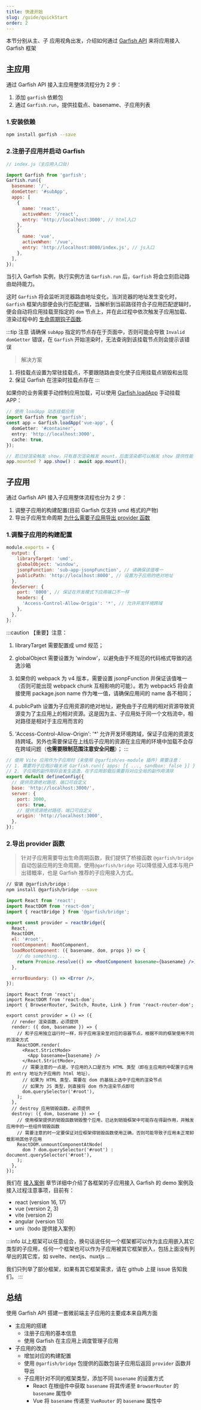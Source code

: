```yaml
---
title: 快速开始
slug: /guide/quickStart
order: 2
---
```


本节分别从主、子 应用视角出发，介绍如何通过 [Garfish API](/api) 来将应用接入 Garfish 框架

## 主应用

通过 Garfish API 接入主应用整体流程分为 2 步：

1. 添加 `garfish` 依赖包
2. 通过 `Garfish.run`，提供挂载点、basename、子应用列表

### 1.安装依赖

```bash npm2yarn
npm install garfish --save
```

### 2.注册子应用并启动 Garfish

```js
// index.js（主应用入口处）

import Garfish from 'garfish';
Garfish.run({
  basename: '/',
  domGetter: '#subApp',
  apps: [
    {
      name: 'react',
      activeWhen: '/react',
      entry: 'http://localhost:3000', // html入口
    },
    {
      name: 'vue',
      activeWhen: '/vue',
      entry: 'http://localhost:8080/index.js', // js入口
    },
  ],
});
```

当引入 Garfish 实例，执行实例方法 `Garfish.run` 后，`Garfish` 将会立刻启动路由劫持能力。

这时 `Garfish` 将会监听浏览器路由地址变化，当浏览器的地址发生变化时，`Garfish` 框架内部便会执行匹配逻辑，当解析到当前路径符合子应用匹配逻辑时，便会自动将应用挂载至指定的 `dom` 节点上，并在此过程中依次触发子应用加载、渲染过程中的 [生命周期钩子函数](./index.md#生命周期).

:::tip 注意
请确保 `subApp` 指定的节点存在于页面中，否则可能会导致 `Invalid domGetter` 错误，在 `Garfish` 开始渲染时，无法查询到该挂载节点则会提示该错误

> 解决方案

1. 将挂载点设置为常驻挂载点，不要跟随路由变化使子应用挂载点销毁和出现
2. 保证 Garfish 在渲染时挂载点存在
   :::

如果你的业务需要手动控制应用加载，可以使用 [Garfish.loadApp](/api/loadApp.md) 手动挂载 APP：

```typescript
// 使用 loadApp 动态挂载应用
import Garfish from 'garfish';
const app = Garfish.loadApp('vue-app', {
  domGetter: '#container',
  entry: 'http://localhost:3000',
  cache: true,
});

// 若已经渲染触发 show，只有首次渲染触发 mount，后面渲染都可以触发 show 提供性能
app.mounted ? app.show() : await app.mount();
```

## 子应用

通过 Garfish API 接入子应用整体流程也分为 2 步：

1. 调整子应用的构建配置(目前 Garfish 仅支持 umd 格式的产物)
2. 导出子应用生命周期 [为什么需要子应用导出 provider 函数](../guide/cache)

### 1.调整子应用的构建配置

<Tabs>
  <TabItem value="Webpack" label="Webpack" default>

```js
module.exports = {
  output: {
    libraryTarget: 'umd',
    globalObject: 'window',
    jsonpFunction: 'sub-app-jsonpFunction', // 请确保该值唯一
    publicPath: 'http://localhost:8000', // 设置为子应用的绝对地址
  },
  devServer: {
    port: '8000', // 保证在开发模式下应用端口不一样
    headers: {
      'Access-Control-Allow-Origin': '*', // 允许开发环境跨域
    },
  },
};
```

:::caution 【重要】注意：

1. libraryTarget 需要配置成 umd 规范；
2. globalObject 需要设置为 'window'，以避免由于不规范的代码格式导致的逃逸沙箱
3. 如果你的 webpack 为 v4 版本，需要设置 jsonpFunction 并保证该值唯一（否则可能出现 webpack chunk 互相影响的可能）。若为 webpack5 将会直接使用 package.json name 作为唯一值，请确保应用间的 name 各不相同；
4. publicPath 设置为子应用资源的绝对地址，避免由于子应用的相对资源导致资源变为了主应用上的相对资源。这是因为主、子应用处于同一个文档流中，相对路径是相对于主应用而言的
5. 'Access-Control-Allow-Origin': '\*' 允许开发环境跨域，保证子应用的资源支持跨域。另外也需要保证在上线后子应用的资源在主应用的环境中加载不会存在跨域问题（**也需要限制范围注意安全问题**）；
:::

   </TabItem>
   <TabItem value="vite" label="Vite" default>

```js
// 使用 Vite 应用作为子应用时（未使用 @garfish/es-module 插件）需要注意：
// 1. 需要将子应用沙箱关闭 Garfish.run({ apps: [{ ..., sandbox: false }] })
// 2. 子应用的副作用将会发生逃逸，在子应用卸载后需要将对应全局的副作用清除
export default defineConfig({
  // 提供资源绝对路径，端口可自定义
  base: 'http://localhost:3000/',
  server: {
    port: 3000,
    cors: true,
    // 提供资源绝对路径，端口可自定义
    origin: 'http://localhost:3000',
  },
});
```

  </TabItem>
</Tabs>

### 2.导出 provider 函数

> 针对子应用需要导出生命周期函数，我们提供了桥接函数 `@garfish/bridge` 自动包装应用的生命周期，使用`@garfish/bridge` 可以降低接入成本与用户出错概率，也是 Garfish 推荐的子应用接入方式。

```bash npm2yarn
// 安装 @garfish/bridge：
npm install @garfish/bridge --save
```

<Tabs>
  <TabItem value="Webpack" label="使用 @garfish/bridge 接入" default>

```jsx
import React from 'react';
import ReactDOM from 'react-dom';
import { reactBridge } from '@garfish/bridge';

export const provider = reactBridge({
  React,
  ReactDOM,
  el: '#root',
  rootComponent: RootComponent,
  loadRootComponent: ({ basename, dom, props }) => {
    // do something...
    return Promise.resolve(() => <RootComponent basename={basename} />);
  },

  errorBoundary: () => <Error />,
});
```

  </TabItem>
  <TabItem value="vite" label="自定义导出函数" default>

```tsx
import React from 'react';
import ReactDOM from 'react-dom';
import { BrowserRouter, Switch, Route, Link } from 'react-router-dom';

export const provider = () => ({
  // render 渲染函数，必须提供
  render: ({ dom, basename }) => {
    // 和子应用独立运行时一样，将子应用渲染至对应的容器节点，根据不同的框架使用不同的渲染方式
    ReactDOM.render(
      <React.StrictMode>
        <App basename={basename} />
      </React.StrictMode>,
      // 需要注意的一点是，子应用的入口是否为 HTML 类型（即在主应用的中配置子应用的 entry 地址为子应用的 html 地址），
      // 如果为 HTML 类型，需要在 dom 的基础上选中子应用的渲染节点
      // 如果为 JS 类型，则直接将 dom 作为渲染节点即可
      dom.querySelector('#root'),
    );
  },
  // destroy 应用销毁函数，必须提供
  destroy: ({ dom, basename }) => {
    // 使用框架提供的销毁函数销毁整个应用，已达到销毁框架中可能存在得副作用，并触发应用中的一些组件销毁函数
    // 需要注意的时一定要保证对应框架得销毁函数使用正确，否则可能导致子应用未正常卸载影响其他子应用
    ReactDOM.unmountComponentAtNode(
      dom ? dom.querySelector('#root') : document.querySelector('#root'),
    );
  },
});
```

  </TabItem>
</Tabs>

我们在 [接入案例](/guide/demo) 章节详细中介绍了各框架的子应用接入 Garfish 的 demo 案例及接入过程注意事项，目前有：

- react (version 16, 17)
- vue (version 2, 3)
- vite (version 2)
- angular (version 13)
- umi（todo 提供接入案例）

:::info
以上框架可以任意组合，换句话说任何一个框架都可以作为主应用嵌入其它类型的子应用，任何一个框架也可以作为子应用被其它框架嵌入，包括上面没有列举出的其它库，如 svelte、nextjs、nuxtjs ...

我们只列举了部分框架，如果有其它框架需求，请在 github 上提 issue 告知我们。
:::

## 总结

使用 Garfish API 搭建一套微前端主子应用的主要成本来自两方面

- 主应用的搭建
  - 注册子应用的基本信息
  - 使用 Garfish 在主应用上调度管理子应用
- 子应用的改造
  - 增加对应的构建配置
  - 使用 `@garfish/bridge` 包提供的函数包装子应用后返回 `provider` 函数并导出
  - 子应用针对不同的框架类型，添加不同 `basename` 的设置方式
    - React 在根组件中获取 `basename` 将其传递至 `BrowserRouter` 的 `basename` 属性中
    - Vue 将 `basename` 传递至 `VueRouter` 的 `basename` 属性中
